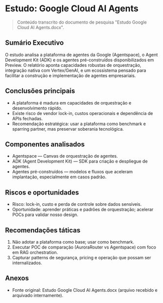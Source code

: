 <!-- Estudo original: 'Estudo Google Cloud AI Agents.docx' processed and transcribed -->

# Estudo: Google Cloud AI Agents

> Conteúdo transcrito do documento de pesquisa "Estudo Google Cloud AI Agents.docx".

## Sumário Executivo

O estudo analisa a plataforma de agentes da Google (Agentspace), o Agent Development Kit (ADK) e os agentes pré-construídos disponibilizados em Preview. O relatório aponta capacidades robustas de orquestração, integração nativa com Vertex/GenAI, e um ecossistema pensado para facilitar a construção e implementação de agentes empresariais.

## Conclusões principais

- A plataforma é madura em capacidades de orquestração e desenvolvimento rápido.
- Existe risco de vendor lock-in, custos operacionais e dependência de APIs fechadas.
- Recomendação estratégica: usar a plataforma como benchmark e sparring partner, mas preservar soberania tecnológica.

## Componentes analisados

- Agentspace — Canvas de orquestração de agentes.
- ADK (Agent Development Kit) — SDK para criação e despliegue de agentes.
- Agentes pré-construídos — modelos e fluxos que aceleram implantação, especialmente em casos padrão.

## Riscos e oportunidades

- Risco: lock-in, custo e perda de controle sobre dados sensíveis.
- Oportunidade: aprender práticas e padrões de orquestração; acelerar POCs para validar nosso design.

## Recomendações táticas

1. Não adotar a plataforma como base; usar como benchmark.
2. Executar POC de comparação (AuroraRouter vs Agentspace) com foco em RAG orchestration.
3. Capturar patterns de segurança, pricing e operação que possam ser internalizados.

## Anexos

- Fonte original: Estudo Google Cloud AI Agents.docx (arquivo recebido e arquivado internamente).
